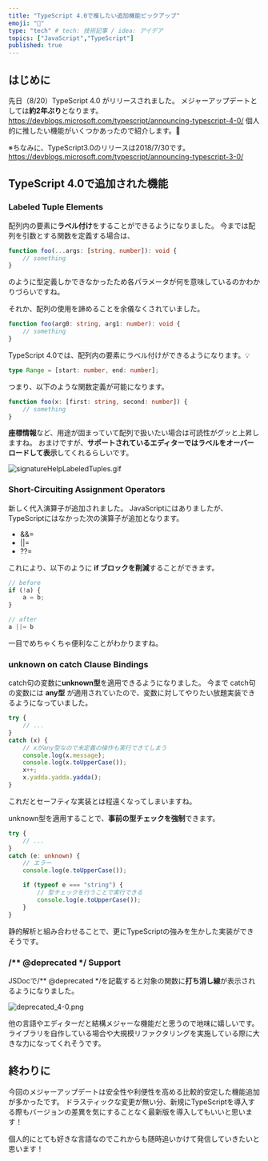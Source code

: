 ```yaml
---
title: "TypeScript 4.0で推したい追加機能ピックアップ"
emoji: "🔖"
type: "tech" # tech: 技術記事 / idea: アイデア
topics: ["JavaScript","TypeScript"]
published: true
---
```

## はじめに
先日（8/20）TypeScript 4.0 がリリースされました。
メジャーアップデートとしては<b>約2年ぶり</b>となります。
https://devblogs.microsoft.com/typescript/announcing-typescript-4-0/
個人的に推したい機能がいくつかあったので紹介します。🍣

※ちなみに、TypeScript3.0のリリースは2018/7/30です。
https://devblogs.microsoft.com/typescript/announcing-typescript-3-0/

## TypeScript 4.0で追加された機能

### Labeled Tuple Elements
配列内の要素に<b>ラベル付け</b>をすることができるようになりました。
今までは配列を引数とする関数を定義する場合は、

```typescript
function foo(...args: [string, number]): void {
    // something
}
```

のように型定義しかできなかったため各パラメータが何を意味しているのかわかりづらいですね。

それか、配列の使用を諦めることを余儀なくされていました。

```typescript
function foo(arg0: string, arg1: number): void {
    // something
}
```

TypeScript 4.0では、配列内の要素にラベル付けができるようになります。💡

```typescript
type Range = [start: number, end: number];
```

つまり、以下のような関数定義が可能になります。

```typescript
function foo(x: [first: string, second: number]) {    
    // something
}
```

<b>座標情報</b>など、用途が固まっていて配列で扱いたい場合は可読性がグッと上昇しますね。
おまけですが、<b>サポートされているエディターではラベルをオーバーロードして表示</b>してくれるらしいです。

![signatureHelpLabeledTuples.gif](https://qiita-image-store.s3.ap-northeast-1.amazonaws.com/0/246580/606bd733-2d47-5a34-d4a4-c6049d1da5f5.gif)

### Short-Circuiting Assignment Operators
新しく代入演算子が追加されました。
JavaScriptにはありましたが、TypeScriptにはなかった次の演算子が追加となります。

- &&=
- ||=
- ??=

これにより、以下のように <b>if ブロックを削減</b>することができます。

```typescript
// before
if (!a) {
    a = b;
}

// after
a ||= b

```
一目でめちゃくちゃ便利なことがわかりますね。

### unknown on catch Clause Bindings
catch句の変数に<b>unknown型</b>を適用できるようになりました。
今まで catch句の変数には <b>any型</b> が適用されていたので、変数に対してやりたい放題実装できるようになっていました。

```typescript
try {
    // ...
}
catch (x) {
    // xがany型なので未定義の操作も実行できてしまう
    console.log(x.message);
    console.log(x.toUpperCase());
    x++;
    x.yadda.yadda.yadda();
}

```
これだとセーフティな実装とは程遠くなってしまいますね。

unknown型を適用することで、<b>事前の型チェックを強制</b>できます。

```typescript
try {
    // ...
}
catch (e: unknown) {
    // エラー
    console.log(e.toUpperCase());

    if (typeof e === "string") {
        // 型チェックを行うことで実行できる
        console.log(e.toUpperCase());
    }
}

```

静的解析と組み合わせることで、更にTypeScriptの強みを生かした実装ができそうです。

### /** @&#xFFF0;deprecated */ Support
JSDocで/** @&#xFFF0;deprecated */を記載すると対象の関数に<b>打ち消し線</b>が表示されるようになりました。

 ![deprecated_4-0.png](https://qiita-image-store.s3.ap-northeast-1.amazonaws.com/0/246580/3ad522fb-6334-ceb9-3087-8c6abf8438e5.png)

他の言語やエディターだと結構メジャーな機能だと思うので地味に嬉しいです。
ライブラリを自作している場合や大規模リファクタリングを実施している際に大きな力になってくれそうです。

## 終わりに
今回のメジャーアップデートは安全性や利便性を高める比較的安定した機能追加が多かったです。
ドラスティックな変更が無い分、新規にTypeScriptを導入する際もバージョンの差異を気にすることなく最新版を導入してもいいと思います！

個人的にとても好きな言語なのでこれからも随時追いかけて発信していきたいと思います！
